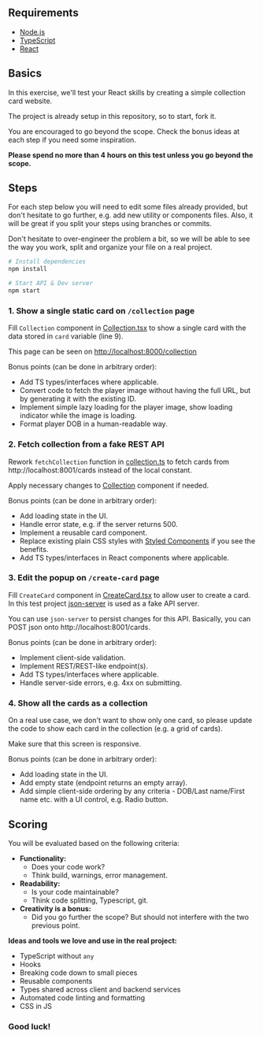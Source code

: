 

## Requirements

* [Node.js](https://nodejs.org)
* [TypeScript](https://www.typescriptlang.org/)
* [React](https://reactjs.org/)

## Basics

In this exercise, we'll test your React skills by creating a simple collection card website.

The project is already setup in this repository, so to start, fork it.

You are encouraged to go beyond the scope. Check the bonus ideas at each step
if you need some inspiration.

**Please spend no more than 4 hours on this test unless you go beyond the scope.**

## Steps

For each step below you will need to edit some files already provided,
but don't hesitate to go further, e.g. add new utility or components files.
Also, it will be great if you split your steps using branches or commits.

Don't hesitate to over-engineer the problem a bit, so we will be able to see
the way you work, split and organize your file on a real project.

``` sh
# Install dependencies
npm install

# Start API & Dev server
npm start
```

### 1. Show a single static card on `/collection` page

Fill `Collection` component in [Collection.tsx](src/pages/Collection.tsx) to show
a single card with the data stored in `card` variable (line 9).

This page can be seen on [http://localhost:8000/collection](http://localhost:8000/collection)

Bonus points (can be done in arbitrary order):
- Add TS types/interfaces where applicable.
- Convert code to fetch the player image without having the full URL,
  but by generating it with the existing ID.
- Implement simple lazy loading for the player image, show loading indicator
  while the image is loading.
- Format player DOB in a human-readable way.


### 2. Fetch collection from a fake REST API

Rework `fetchCollection` function in [collection.ts](/src/lib/collection.ts)
to fetch cards from http://localhost:8001/cards instead of the local constant.

Apply necessary changes to [Collection](/src/pages/Collection.tsx) component if needed.

Bonus points (can be done in arbitrary order):
- Add loading state in the UI.
- Handle error state, e.g. if the server returns 500.
- Implement a reusable card component.
- Replace existing plain CSS styles with [Styled Components](https://styled-components.com/)
  if you see the benefits.
- Add TS types/interfaces in React components where applicable.

### 3. Edit the popup on `/create-card` page

Fill `CreateCard` component in [CreateCard.tsx](/src/pages/CreateCard.tsx) to allow user
to create a card. In this test project [json-server](https://github.com/typicode/json-server)
is used as a fake API server.

You can use `json-server` to persist changes for this API.
Basically, you can POST json onto http://localhost:8001/cards.

Bonus points (can be done in arbitrary order):
- Implement client-side validation.
- Implement REST/REST-like endpoint(s).
- Add TS types/interfaces where applicable.
- Handle server-side errors, e.g. 4xx on submitting.

### 4. Show all the cards as a collection

On a real use case, we don't want to show only one card, so please update the code to show each
card in the collection (e.g. a grid of cards).

Make sure that this screen is responsive.

Bonus points (can be done in arbitrary order):
- Add loading state in the UI.
- Add empty state (endpoint returns an empty array).
- Add simple client-side ordering by any criteria - DOB/Last name/First name etc.
  with a UI control, e.g. Radio button.

## Scoring

You will be evaluated based on the following criteria:
- **Functionality:**
  - Does your code work?
  - Think build, warnings, error management.
- **Readability:**
  - Is your code maintainable?
  - Think code splitting, Typescript, git.
- **Creativity is a bonus:**
  - Did you go further the scope? But should not interfere with the two previous point.

**Ideas and tools we love and use in the real project:**
- TypeScript without `any`
- Hooks
- Breaking code down to small pieces
- Reusable components
- Types shared across client and backend services
- Automated code linting and formatting
- CSS in JS

### Good luck!
